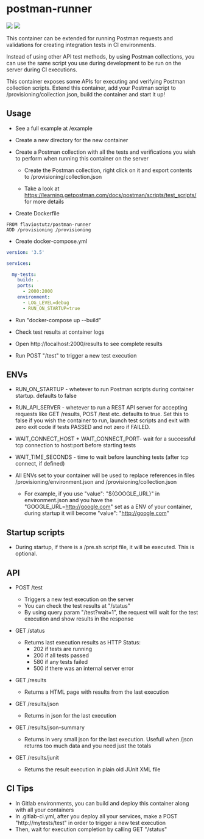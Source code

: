 # postman-runner

[<img src="https://img.shields.io/docker/pulls/flaviostutz/postman-runner"/>](https://hub.docker.com/r/flaviostutz/postman-runner)
[<img src="https://img.shields.io/docker/automated/flaviostutz/postman-runner"/>](https://hub.docker.com/r/flaviostutz/postman-runner)

This container can be extended for running Postman requests and validations for creating integration tests in CI environments.

Instead of using other API test methods, by using Postman collections, you can use the same script you use during development to be run on the server during CI executions.

This container exposes some APIs for executing and verifying Postman collection scripts. Extend this container, add your Postman script to /provisioning/collection.json, build the container and start it up!


## Usage

* See a full example at /example

* Create a new directory for the new container

* Create a Postman collection with all the tests and verifications you wish to perform when running this container on the server

  * Create the Postman collection, right click on it and export contents to /provisioning/collection.json

  * Take a look at https://learning.getpostman.com/docs/postman/scripts/test_scripts/ for more details
  
* Create Dockerfile

```
FROM flaviostutz/postman-runner
ADD /provisioning /provisioning
```

* Create docker-compose.yml

```yml
version: '3.5'

services:

  my-tests:
    build: .
    ports:
      - 2000:2000
    environment:
      - LOG_LEVEL=debug
      - RUN_ON_STARTUP=true
```

* Run "docker-compose up --build"

* Check test results at container logs

* Open http://localhost:2000/results to see complete results

* Run POST "/test" to trigger a new test execution

## ENVs

* RUN_ON_STARTUP - whetever to run Postman scripts during container startup. defaults to false

* RUN_API_SERVER - whetever to run a REST API server for accepting requests like GET /results, POST /test etc. defaults to true. Set this to false if you wish the container to run, launch test scripts and exit with zero exit code if tests PASSED and not zero if FAILED.

* WAIT_CONNECT_HOST + WAIT_CONNECT_PORT- wait for a successful tcp connection to host:port before starting tests

* WAIT_TIME_SECONDS - time to wait before launching tests (after tcp connect, if defined)

* All ENVs set to your container will be used to replace references in files /provisioning/environment.json and /provisioning/collection.json

  * For example, if you use "value": "${GOOGLE_URL}" in environment.json and you have the "GOOGLE_URL=http://google.com" set as a ENV of your container, during startup it will become "value": "http://google.com"

## Startup scripts

* During startup, if there is a /pre.sh script file, it will be executed. This is optional.

## API

* POST /test
  * Triggers a new test execution on the server
  * You can check the test results at "/status"
  * By using query param "/test?wait=1", the request will wait for the test execution and show results in the response

* GET /status
  * Returns last execution results as HTTP Status:
    * 202 if tests are running
    * 200 if all tests passed
    * 580 if any tests failed
    * 500 if there was an internal server error

* GET /results
  * Returns a HTML page with results from the last execution

* GET /results/json
  * Returns in json for the last execution

* GET /results/json-summary
  * Returns in very small json for the last execution. Usefull when /json returns too much data and you need just the totals

* GET /results/junit
  * Returns the result execution in plain old JUnit XML file

## CI Tips

* In Gitlab environments, you can build and deploy this container along with all your containers
* In .gitlab-ci.yml, after you deploy all your services, make a POST "http://mytests/test" in order to trigger a new test execution
* Then, wait for execution completion by calling GET "/status"

